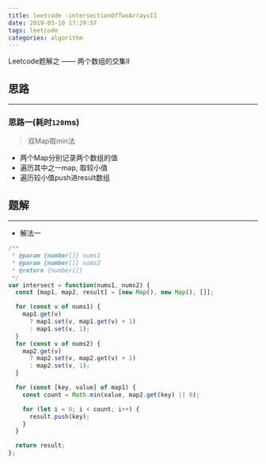 ```yaml
---
title: leetcode -intersectionOfTwoArraysII
date: 2019-03-10 17:29:57
tags: leetcode
categories: algorithm
---
```


Leetcode题解之 —— 两个数组的交集II


<!-- more -->


## 思路

------

### 思路一(耗时`120`ms)

> 双Map取min法

- 两个Map分别记录两个数组的值
- 遍历其中之一map, 取较小值
- 遍历较小值push进result数组

## 题解

------

- 解法一

```js
/**
 * @param {number[]} nums1
 * @param {number[]} nums2
 * @return {number[]}
 */
var intersect = function(nums1, nums2) {
  const [map1, map2, result] = [new Map(), new Map(), []];

  for (const v of nums1) {
    map1.get(v)
      ? map1.set(v, map1.get(v) + 1)
      : map1.set(v, 1);
  }
  for (const v of nums2) {
    map2.get(v)
      ? map2.set(v, map2.get(v) + 1)
      : map2.set(v, 1);
  }

  for (const [key, value] of map1) {
    const count = Math.min(value, map2.get(key) || 0);

    for (let i = 0; i < count; i++) {
      result.push(key);
    }
  }

  return result;
};
```